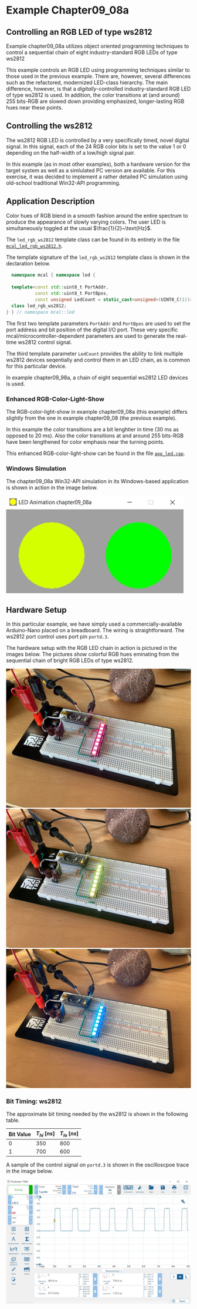 # Example Chapter09_08a
## Controlling an RGB LED of type ws2812

Example chapter09_08a utilizes object oriented programming techniques
to control a sequential chain of eight industry-standard RGB LEDs of type ws2812

This example controls an RGB LED using programming techniques similar to those used in the previous example.
There are, however, several differences such as the refactored, modernized LED-class hierarchy.
The main difference, however, is that a _digitally_-controlled industry-standard
RGB LED of type ws2812 is used. In addition, the color transitions at (and around) $255~\text{bits}$-RGB
are slowed down providing emphasized, longer-lasting RGB hues near these points.

## Controlling the ws2812

The ws2812 RGB LED is controlled by a very specifically timed,
novel digital signal. In this signal, each of the $24$ RGB
color bits is set to the value $1$ or $0$ depending on the
half-width of a low/high signal pair.

In this example (as in most other examples), both a hardware
version for the target system as well as a simlulated PC
version are available. For this exercise, it was
decided to implement a rather detailed PC simulation
using old-school traditional Win32-API programming.

## Application Description

Color hues of RGB blend in a smooth fashion around the entire
spectrum to produce the appearance of slowly varying colors.
The user LED is simultaneously toggled at the usual $\frac{1}{2}~\text{Hz}$.

The `led_rgb_ws2812` template class can be found in its entirety in the file
[`mcal_led_rgb_ws2812.h`](./src/mcal/avr/mcal_led_rgb_ws2812.h).

The template signature of the `led_rgb_ws2812` template class is shown
in the declaration below.

```cpp
  namespace mcal { namespace led {

  template<const std::uint8_t PortAddr,
           const std::uint8_t PortBpos,
           const unsigned LedCount = static_cast<unsigned>(UINT8_C(1))>
  class led_rgb_ws2812;
} } // namespace mcal::led
```

The first two template parameters `PortAddr` and `PortBpos`
are used to set the port address and bit position of the digital I/O port.
These very specific mcal/microcontroller-dependent parameters
are used to generate the real-time ws2812 control signal.

The third template parameter `LedCount` provides the ability
to link multiple ws2812 devices seqentially and control them
in an LED chain, as is common for this particular device.

In example chapter09_98a, a chain of eight sequential ws2812 LED devices
is used.

### Enhanced RGB-Color-Light-Show

The RGB-color-light-show in example chapter09_08a (this example)
differs slightly from the one in example chapter09_08 (the previous example).

In this example the color transitions are a bit lenghtier in time
($30~\text{ms}$ as opposed to $20~\text{ms}$). Also the color transitions
at and around $255~\text{bits}$-RGB
have been lengthened for color emphasis near the turning points.

This enhanced RGB-color-light-show can be found in the file
[`app_led.cpp`](./src/app/led/app_led.cpp).

### Windows Simulation

The chapter09_08a Win32-API simulation in its Windows-based
application is shown in action in the image below.

![](./images/rgb_led_wnd_09_08a.jpg)

## Hardware Setup

In this particular example, we have simply used a commercially-available
Arduino-Nano placed on a breadboard. The wiring is straightforward.
The ws2812 port control uses port pin `portd.3`.

The hardware setup with the RGB LED chain in action is pictured
in the images below. The pictures show colorful RGB hues eminating
from the sequential chain of bright RGB LEDs of type ws2812.

![](./images/board09_08a_01r.jpg)
![](./images/board09_08a_02g.jpg)
![](./images/board09_08a_03b.jpg)

### Bit Timing: ws2812

The approximate bit timing needed by the ws2812 is shown in the following table.

| Bit Value | $T_{hi}~\left[{ns}\right]$ | $T_{lo}~\left[{ns}\right]$ |
| --------- | --------------- | --------------- |
|    $0$    |    $350$        |    $800$        |
|    $1$    |    $700$        |    $600$        |

A sample of the control signal on `portd.3` is shown
in the oscilloscpoe trace in the image below.

![](./images/ws2812_signal.jpg)

